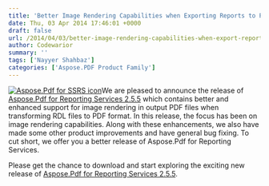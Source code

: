 ```yaml
---
title: 'Better Image Rendering Capabilities when Exporting Reports to PDF with Aspose.Pdf for Reporting Services 2.5.5'
date: Thu, 03 Apr 2014 17:46:01 +0000
draft: false
url: /2014/04/03/better-image-rendering-capabilities-when-export-report-to-pdf-with-aspose.pdf-for-reporting-services-2.5.5/
author: Codewarior
summary: ''
tags: ['Nayyer Shahbaz']
categories: ['Aspose.PDF Product Family']
---
```


[![Aspose.Pdf for SSRS icon][1]](https://blog.aspose.com/wp-content/uploads/sites/2/2013/08/aspose-Pdf-for-SSRS.png)We are pleased to announce the release of [Aspose.Pdf for Reporting Services 2.5.5][2] which contains better and enhanced support for image rendering in output PDF files when transforming RDL files to PDF format. In this release, the focus has been on image rendering capabilities. Along with these enhancements, we also have made some other product improvements and have general bug fixing. To cut short, we offer you a better release of Aspose.Pdf for Reporting Services.

Please get the chance to download and start exploring the exciting new release of [Aspose.Pdf for Reporting Services 2.5.5][3].




[1]: https://blog.aspose.com/wp-content/uploads/sites/2/2013/08/aspose-Pdf-for-SSRS-e1389176637706.png "Aspose.Pdf for SSRS icon"
[2]: http://www.aspose.com/community/files/52/ssrs-rendering-extensions/aspose.pdf-for-reporting-services/entry535734.aspx
[3]: http://www.aspose.com/community/files/52/ssrs-rendering-extensions/aspose.pdf-for-reporting-services/entry535734.aspx




